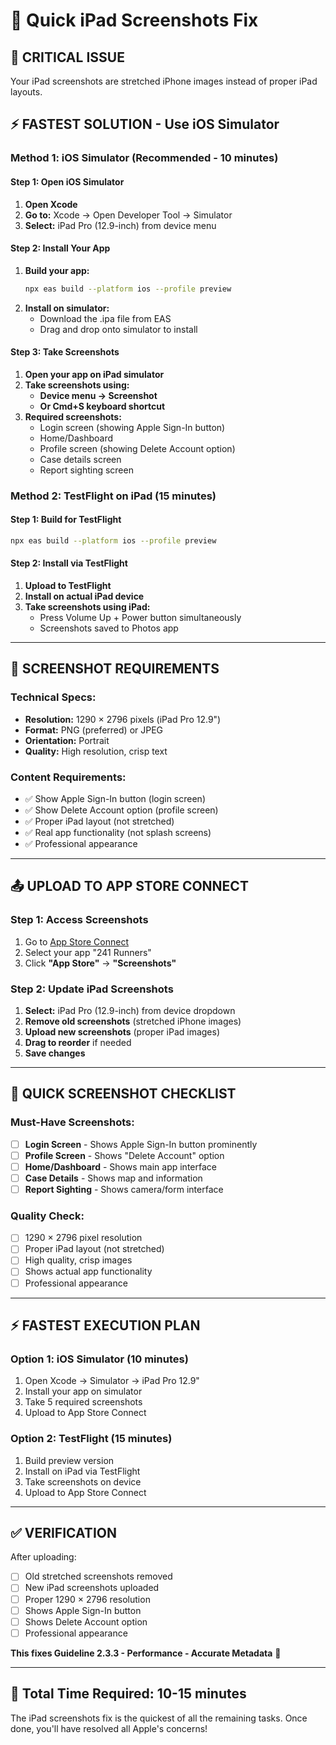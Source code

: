 # 📱 Quick iPad Screenshots Fix

## 🚨 **CRITICAL ISSUE**
Your iPad screenshots are stretched iPhone images instead of proper iPad layouts.

## ⚡ **FASTEST SOLUTION - Use iOS Simulator**

### **Method 1: iOS Simulator (Recommended - 10 minutes)**

#### **Step 1: Open iOS Simulator**
1. **Open Xcode**
2. **Go to:** Xcode → Open Developer Tool → Simulator
3. **Select:** iPad Pro (12.9-inch) from device menu

#### **Step 2: Install Your App**
1. **Build your app:**
   ```bash
   npx eas build --platform ios --profile preview
   ```
2. **Install on simulator:**
   - Download the .ipa file from EAS
   - Drag and drop onto simulator to install

#### **Step 3: Take Screenshots**
1. **Open your app on iPad simulator**
2. **Take screenshots using:**
   - **Device menu → Screenshot**
   - **Or Cmd+S keyboard shortcut**
3. **Required screenshots:**
   - Login screen (showing Apple Sign-In button)
   - Home/Dashboard
   - Profile screen (showing Delete Account option)
   - Case details screen
   - Report sighting screen

### **Method 2: TestFlight on iPad (15 minutes)**

#### **Step 1: Build for TestFlight**
```bash
npx eas build --platform ios --profile preview
```

#### **Step 2: Install via TestFlight**
1. **Upload to TestFlight**
2. **Install on actual iPad device**
3. **Take screenshots using iPad:**
   - Press Volume Up + Power button simultaneously
   - Screenshots saved to Photos app

---

## 📐 **SCREENSHOT REQUIREMENTS**

### **Technical Specs:**
- **Resolution:** 1290 × 2796 pixels (iPad Pro 12.9")
- **Format:** PNG (preferred) or JPEG
- **Orientation:** Portrait
- **Quality:** High resolution, crisp text

### **Content Requirements:**
- ✅ Show Apple Sign-In button (login screen)
- ✅ Show Delete Account option (profile screen)
- ✅ Proper iPad layout (not stretched)
- ✅ Real app functionality (not splash screens)
- ✅ Professional appearance

---

## 📤 **UPLOAD TO APP STORE CONNECT**

### **Step 1: Access Screenshots**
1. Go to [App Store Connect](https://appstoreconnect.apple.com)
2. Select your app "241 Runners"
3. Click **"App Store"** → **"Screenshots"**

### **Step 2: Update iPad Screenshots**
1. **Select:** iPad Pro (12.9-inch) from device dropdown
2. **Remove old screenshots** (stretched iPhone images)
3. **Upload new screenshots** (proper iPad images)
4. **Drag to reorder** if needed
5. **Save changes**

---

## 🎯 **QUICK SCREENSHOT CHECKLIST**

### **Must-Have Screenshots:**
- [ ] **Login Screen** - Shows Apple Sign-In button prominently
- [ ] **Profile Screen** - Shows "Delete Account" option
- [ ] **Home/Dashboard** - Shows main app interface
- [ ] **Case Details** - Shows map and information
- [ ] **Report Sighting** - Shows camera/form interface

### **Quality Check:**
- [ ] 1290 × 2796 pixel resolution
- [ ] Proper iPad layout (not stretched)
- [ ] High quality, crisp images
- [ ] Shows actual app functionality
- [ ] Professional appearance

---

## ⚡ **FASTEST EXECUTION PLAN**

### **Option 1: iOS Simulator (10 minutes)**
1. Open Xcode → Simulator → iPad Pro 12.9"
2. Install your app on simulator
3. Take 5 required screenshots
4. Upload to App Store Connect

### **Option 2: TestFlight (15 minutes)**
1. Build preview version
2. Install on iPad via TestFlight
3. Take screenshots on device
4. Upload to App Store Connect

---

## ✅ **VERIFICATION**
After uploading:
- [ ] Old stretched screenshots removed
- [ ] New iPad screenshots uploaded
- [ ] Proper 1290 × 2796 resolution
- [ ] Shows Apple Sign-In button
- [ ] Shows Delete Account option
- [ ] Professional appearance

**This fixes Guideline 2.3.3 - Performance - Accurate Metadata** 🎉

---

## 🚀 **Total Time Required: 10-15 minutes**

The iPad screenshots fix is the quickest of all the remaining tasks. Once done, you'll have resolved all Apple's concerns!

